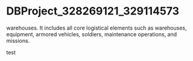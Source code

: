 # DBProject_328269121_329114573
 warehouses. It includes all core logistical elements such as warehouses, equipment, armored vehicles, soldiers, maintenance operations, and missions.


test
